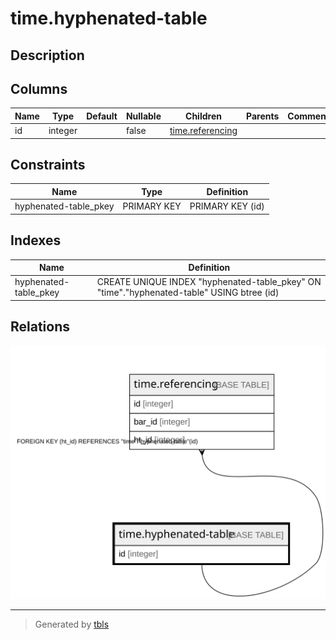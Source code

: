 # time.hyphenated-table

## Description

## Columns

| Name | Type    | Default | Nullable | Children                                | Parents | Comment |
| ---- | ------- | ------- | -------- | --------------------------------------- | ------- | ------- |
| id   | integer |         | false    | [time.referencing](time.referencing.md) |         |         |

## Constraints

| Name                  | Type        | Definition       |
| --------------------- | ----------- | ---------------- |
| hyphenated-table_pkey | PRIMARY KEY | PRIMARY KEY (id) |

## Indexes

| Name                  | Definition                                                                                |
| --------------------- | ----------------------------------------------------------------------------------------- |
| hyphenated-table_pkey | CREATE UNIQUE INDEX "hyphenated-table_pkey" ON "time"."hyphenated-table" USING btree (id) |

## Relations

![er](time.hyphenated-table.svg)

---

> Generated by [tbls](https://github.com/k1LoW/tbls)
